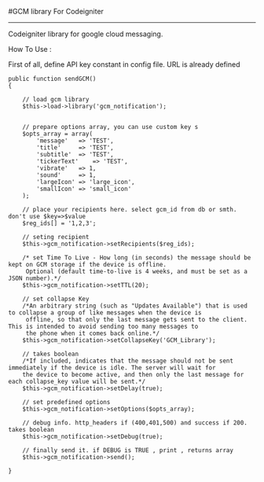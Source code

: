 #GCM library For Codeigniter

----------------------------

Codeigniter library for google cloud messaging.

How To Use :

First of all, define API key constant in config file. URL is already defined


	public function sendGCM()
	{

		// load gcm library
		$this->load->library('gcm_notification');


		// prepare options array, you can use custom key s
		$opts_array = array(
		    'message'   => 'TEST',
		    'title'     => 'TEST',
		    'subtitle'  => 'TEST',
		    'tickerText'    => 'TEST',
		    'vibrate'   => 1,
		    'sound'     => 1,
		    'largeIcon' => 'large_icon',
		    'smallIcon' => 'small_icon'
		);

		// place your recipients here. select gcm_id from db or smth. don't use $key=>$value
		$reg_ids[] = '1,2,3';

		// seting recipient
		$this->gcm_notification->setRecipients($reg_ids);

		/* set Time To Live - How long (in seconds) the message should be kept on GCM storage if the device is offline.
		 Optional (default time-to-live is 4 weeks, and must be set as a JSON number).*/
		$this->gcm_notification->setTTL(20);

		// set collapse Key
		/*An arbitrary string (such as "Updates Available") that is used to collapse a group of like messages when the device is
		 offline, so that only the last message gets sent to the client. This is intended to avoid sending too many messages to
		 the phone when it comes back online.*/
		$this->gcm_notification->setCollapseKey('GCM_Library');

		// takes boolean
		/*If included, indicates that the message should not be sent immediately if the device is idle. The server will wait for
		the device to become active, and then only the last message for each collapse_key value will be sent.*/
		$this->gcm_notification->setDelay(true);

		// set predefined options
		$this->gcm_notification->setOptions($opts_array);

		// debug info. http_headers if (400,401,500) and success if 200. takes boolean
		$this->gcm_notification->setDebug(true);

		// finally send it. if DEBUG is TRUE , print , returns array
		$this->gcm_notification->send();

	}
